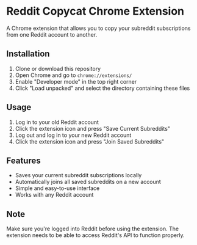 # Reddit Copycat Chrome Extension

A Chrome extension that allows you to copy your subreddit subscriptions from one Reddit account to another.

## Installation

1. Clone or download this repository
2. Open Chrome and go to `chrome://extensions/`
3. Enable "Developer mode" in the top right corner
4. Click "Load unpacked" and select the directory containing these files

## Usage

1. Log in to your old Reddit account
2. Click the extension icon and press "Save Current Subreddits"
3. Log out and log in to your new Reddit account
4. Click the extension icon and press "Join Saved Subreddits"

## Features

- Saves your current subreddit subscriptions locally
- Automatically joins all saved subreddits on a new account
- Simple and easy-to-use interface
- Works with any Reddit account

## Note

Make sure you're logged into Reddit before using the extension. The extension needs to be able to access Reddit's API to function properly. 